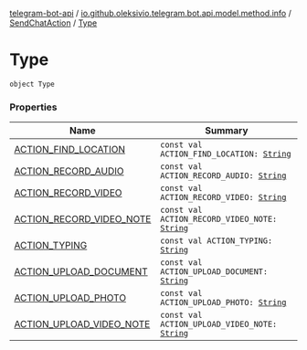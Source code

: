 [telegram-bot-api](../../../index.md) / [io.github.oleksivio.telegram.bot.api.model.method.info](../../index.md) / [SendChatAction](../index.md) / [Type](./index.md)

# Type

`object Type`

### Properties

| Name | Summary |
|---|---|
| [ACTION_FIND_LOCATION](-a-c-t-i-o-n_-f-i-n-d_-l-o-c-a-t-i-o-n.md) | `const val ACTION_FIND_LOCATION: `[`String`](https://kotlinlang.org/api/latest/jvm/stdlib/kotlin/-string/index.html) |
| [ACTION_RECORD_AUDIO](-a-c-t-i-o-n_-r-e-c-o-r-d_-a-u-d-i-o.md) | `const val ACTION_RECORD_AUDIO: `[`String`](https://kotlinlang.org/api/latest/jvm/stdlib/kotlin/-string/index.html) |
| [ACTION_RECORD_VIDEO](-a-c-t-i-o-n_-r-e-c-o-r-d_-v-i-d-e-o.md) | `const val ACTION_RECORD_VIDEO: `[`String`](https://kotlinlang.org/api/latest/jvm/stdlib/kotlin/-string/index.html) |
| [ACTION_RECORD_VIDEO_NOTE](-a-c-t-i-o-n_-r-e-c-o-r-d_-v-i-d-e-o_-n-o-t-e.md) | `const val ACTION_RECORD_VIDEO_NOTE: `[`String`](https://kotlinlang.org/api/latest/jvm/stdlib/kotlin/-string/index.html) |
| [ACTION_TYPING](-a-c-t-i-o-n_-t-y-p-i-n-g.md) | `const val ACTION_TYPING: `[`String`](https://kotlinlang.org/api/latest/jvm/stdlib/kotlin/-string/index.html) |
| [ACTION_UPLOAD_DOCUMENT](-a-c-t-i-o-n_-u-p-l-o-a-d_-d-o-c-u-m-e-n-t.md) | `const val ACTION_UPLOAD_DOCUMENT: `[`String`](https://kotlinlang.org/api/latest/jvm/stdlib/kotlin/-string/index.html) |
| [ACTION_UPLOAD_PHOTO](-a-c-t-i-o-n_-u-p-l-o-a-d_-p-h-o-t-o.md) | `const val ACTION_UPLOAD_PHOTO: `[`String`](https://kotlinlang.org/api/latest/jvm/stdlib/kotlin/-string/index.html) |
| [ACTION_UPLOAD_VIDEO_NOTE](-a-c-t-i-o-n_-u-p-l-o-a-d_-v-i-d-e-o_-n-o-t-e.md) | `const val ACTION_UPLOAD_VIDEO_NOTE: `[`String`](https://kotlinlang.org/api/latest/jvm/stdlib/kotlin/-string/index.html) |
